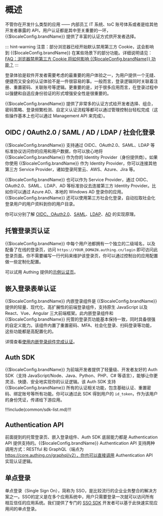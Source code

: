 # 概述

<LastUpdated/>


不管你在开发什么类型的应用 —— 内部员工 IT 系统、toC 账号体系或者是给其他开发者暴露的 API，用户认证都是其中至关重要的一环，{{$localeConfig.brandName}} 提供了丰富的认证方式供开发者选择。


::: hint-warning
 注意：部分浏览器已经开始默认禁用第三方 Cookie，这会影响到 {{$localeConfig.brandName}} 在某些场景下的部分功能。详细说明请见：[FAQ：浏览器禁用第三方 Cookie 将如何影响 {{$localeConfig.brandName}} 功能？](/guides/faqs/block-third-party-cookie-impact.md) 
:::

登录体验是软件开发者需要考虑的最重要的用户体验之一，为用户提供一个无缝、便捷而又安全的认证体验不是一件很容易的事。一般而言，登录逻辑同时关联着注册、重置密码、关联账号等逻辑。更重要的是，对于很多应用而言，在登录过程中以强健和自适应身份验证的形式增强安全性是很重要的。

{{$localeConfig.brandName}} 提供了非常多的认证方式给开发者选择、组合，密码策略、登录频繁检测、自定义认证流程等都可以通过管理控制台轻松完成（这些操作基本上也可以通过 Management API 来完成）。

## OIDC / OAuth2.0 / SAML / AD / LDAP / 社会化登录

{{$localeConfig.brandName}} 支持通过 OIDC、OAuth2.0、SAML、LDAP 等标准协议访问你的应用和用户数据，你可以放心地将 {{$localeConfig.brandName}} 作为你的 Identity Provider（身份提供商）。如果你使用 {{$localeConfig.brandName}} 作为 Identity Provider，你可以连接其他第三方 Service Provider，诸如登录阿里云、AWS、Azure、Jira 等。

{{$localeConfig.brandName}} 也可以作为 Service Provider，通过 OIDC、OAuth2.0、SAML、LDAP、AD 等标准协议去连接第三方 Identity Provider。比如你可以通过 Azure AD、本地的 Windows AD 登录你的应用。
{{$localeConfig.brandName}} 还可以使用第三方社会化登录，自动拉取社会化登录用户的用户资料到你的用户目录。

你可以分别了解 [OIDC、OAuth2.0](/concepts/oidc/oidc-overview.md)、[SAML](/concepts/saml/saml-overview.md)、[LDAP](/concepts/ldap.md)、[AD](https://en.wikipedia.org/wiki/Active_Directory) 的实现原理。

## 托管登录页认证

{{$localeConfig.brandName}} 中每个用户池都拥有一个独立的二级域名，以及配备了在线的登录页，访问 `https://YOUR_DOMAIN.authing.cn/login`
即可访问此登录页面。你不需要编写一行代码来维护该登录页，你可以通过控制台的应用配置做一些定制化配置。

可以试用 Authing 提供的[示例认证页](https://sample-sso.authing.cn)。

## 嵌入登录表单认证

{{$localeConfig.brandName}} 内嵌登录组件是 {{$localeConfig.brandName}} 提供的轻量、现代化、高扩展性的前端登录组件，支持原生 JavaScript 以及 React、Vue、Angular 三大前端框架。此内嵌登录组件和 {{$localeConfig.brandName}} 托管的登录页功能基本保持一致，同时具备很强的自定义能力。该组件内置了重置密码、MFA、社会化登录、扫码登录等功能，这些功能都是高配置化的。

详情查看[使用内嵌登录组件完成认证](/guides/basics/authenticate-first-user/use-embeded-login-component/)。

## Auth SDK

{{$localeConfig.brandName}} 为前端开发者提供了轻量级、开发者友好的 Auth SDK（支持 JavaScript/Node、Java、Python、PHP、C# 等语言），能够让你更灵活、快捷、安全地实现你的认证逻辑。该 Auth SDK 支持 {{$localeConfig.brandName}} 所有的认证相关功能，包含基础认证、重置密码、绑定账号等所有功能。你可以通过此 SDK 得到用户的 `id_token`，作为该用户的身份凭证，传递给下游应用。

!!!include(common/sdk-list.md)!!!

## Authentication API

前面提到的托管登录页、嵌入登录组件、Auth SDK 底层能力都是 Authentication API 提供支持的。{{$localeConfig.brandName}} Authentication API 支持两种调用方式：RESTful 和 GraphQL（端点为 https://core.authing.cn/graphql/v2），你也可以直接调用 Authentication API 实现认证逻辑。

## 单点登录

单点登录（Single Sign On），简称为 SSO，是比较流行的企业业务整合的解决方案之一。SSO的定义是在多个应用系统中，用户只需要登录一次就可以访问所有相互信任的应用系统。我们提供了专门的 [SSO SDK](https://docs.authing.cn/v3/reference/sdk/web/) 开发者可以基于此快速实现应用间的单点登录。
